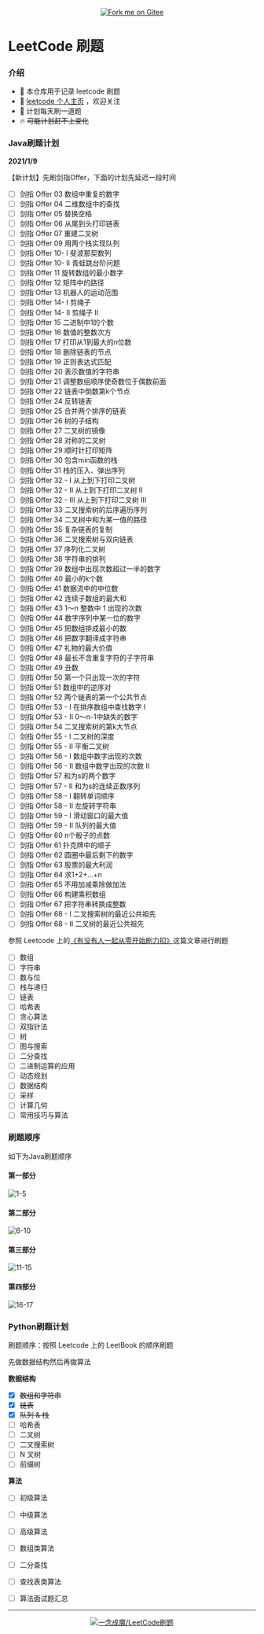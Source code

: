 <p align='center'>
<a href='https://gitee.com/eternidad33/leetcode'><img src='https://gitee.com/eternidad33/leetcode/widgets/widget_6.svg' alt='Fork me on Gitee'></img></a></p>

# LeetCode 刷题

### 介绍

- 🌴 本仓库用于记录 leetcode 刷题
- 👋 [leetcode 个人主页](https://leetcode-cn.com/u/eternidad/) ，欢迎关注
- 🚀 计划每天刷一道题
- 🔥 ~~可能计划赶不上变化~~

### Java刷题计划

**2021/1/9**

【新计划】先刷剑指Offer，下面的计划先延迟一段时间

- [ ] 剑指 Offer 03	    数组中重复的数字
- [ ] 剑指 Offer 04	    二维数组中的查找
- [ ] 剑指 Offer 05	    替换空格
- [ ] 剑指 Offer 06	    从尾到头打印链表
- [ ] 剑指 Offer 07	    重建二叉树
- [ ] 剑指 Offer 09	    用两个栈实现队列
- [ ] 剑指 Offer 10- I	斐波那契数列
- [ ] 剑指 Offer 10- II	青蛙跳台阶问题
- [ ] 剑指 Offer 11	    旋转数组的最小数字
- [ ] 剑指 Offer 12	    矩阵中的路径
- [ ] 剑指 Offer 13	    机器人的运动范围
- [ ] 剑指 Offer 14- I	剪绳子
- [ ] 剑指 Offer 14- II	剪绳子 II
- [ ] 剑指 Offer 15	    二进制中1的个数
- [ ] 剑指 Offer 16	    数值的整数次方
- [ ] 剑指 Offer 17	    打印从1到最大的n位数
- [ ] 剑指 Offer 18	    删除链表的节点
- [ ] 剑指 Offer 19	    正则表达式匹配
- [ ] 剑指 Offer 20	    表示数值的字符串
- [ ] 剑指 Offer 21	    调整数组顺序使奇数位于偶数前面
- [ ] 剑指 Offer 22	    链表中倒数第k个节点
- [ ] 剑指 Offer 24	    反转链表
- [ ] 剑指 Offer 25	    合并两个排序的链表
- [ ] 剑指 Offer 26	    树的子结构
- [ ] 剑指 Offer 27	    二叉树的镜像
- [ ] 剑指 Offer 28	    对称的二叉树
- [ ] 剑指 Offer 29	    顺时针打印矩阵
- [ ] 剑指 Offer 30	    包含min函数的栈
- [ ] 剑指 Offer 31	    栈的压入、弹出序列
- [ ] 剑指 Offer 32 - I	从上到下打印二叉树
- [ ] 剑指 Offer 32 - II	从上到下打印二叉树 II
- [ ] 剑指 Offer 32 - III	从上到下打印二叉树 III
- [ ] 剑指 Offer 33	    二叉搜索树的后序遍历序列
- [ ] 剑指 Offer 34	    二叉树中和为某一值的路径
- [ ] 剑指 Offer 35	    复杂链表的复制
- [ ] 剑指 Offer 36	    二叉搜索树与双向链表
- [ ] 剑指 Offer 37	    序列化二叉树
- [ ] 剑指 Offer 38	    字符串的排列
- [ ] 剑指 Offer 39	    数组中出现次数超过一半的数字
- [ ] 剑指 Offer 40	    最小的k个数
- [ ] 剑指 Offer 41	    数据流中的中位数
- [ ] 剑指 Offer 42	    连续子数组的最大和
- [ ] 剑指 Offer 43	    1～n 整数中 1 出现的次数
- [ ] 剑指 Offer 44	    数字序列中某一位的数字
- [ ] 剑指 Offer 45	    把数组排成最小的数
- [ ] 剑指 Offer 46	    把数字翻译成字符串
- [ ] 剑指 Offer 47	    礼物的最大价值
- [ ] 剑指 Offer 48	    最长不含重复字符的子字符串
- [ ] 剑指 Offer 49	    丑数
- [ ] 剑指 Offer 50	    第一个只出现一次的字符
- [ ] 剑指 Offer 51	    数组中的逆序对
- [ ] 剑指 Offer 52	    两个链表的第一个公共节点
- [ ] 剑指 Offer 53 - I	在排序数组中查找数字 I
- [ ] 剑指 Offer 53 - II	0～n-1中缺失的数字
- [ ] 剑指 Offer 54	    二叉搜索树的第k大节点
- [ ] 剑指 Offer 55 - I	二叉树的深度
- [ ] 剑指 Offer 55 - II	平衡二叉树
- [ ] 剑指 Offer 56 - I	数组中数字出现的次数
- [ ] 剑指 Offer 56 - II	数组中数字出现的次数 II
- [ ] 剑指 Offer 57	    和为s的两个数字
- [ ] 剑指 Offer 57 - II	和为s的连续正数序列
- [ ] 剑指 Offer 58 - I	翻转单词顺序
- [ ] 剑指 Offer 58 - II	左旋转字符串
- [ ] 剑指 Offer 59 - I	滑动窗口的最大值
- [ ] 剑指 Offer 59 - II	队列的最大值
- [ ] 剑指 Offer 60	    n个骰子的点数
- [ ] 剑指 Offer 61	    扑克牌中的顺子
- [ ] 剑指 Offer 62	    圆圈中最后剩下的数字
- [ ] 剑指 Offer 63	    股票的最大利润
- [ ] 剑指 Offer 64	    求1+2+…+n
- [ ] 剑指 Offer 65	    不用加减乘除做加法
- [ ] 剑指 Offer 66	    构建乘积数组
- [ ] 剑指 Offer 67	    把字符串转换成整数
- [ ] 剑指 Offer 68 - I	二叉搜索树的最近公共祖先
- [ ] 剑指 Offer 68 - II	二叉树的最近公共祖先

参照 Leetcode 上的[《有没有人一起从零开始刷力扣》](https://leetcode-cn.com/circle/article/48kq9d/)这篇文章进行刷题

- [ ] 数组
- [ ] 字符串
- [ ] 数与位
- [ ] 栈与递归
- [ ] 链表
- [ ] 哈希表
- [ ] 贪心算法
- [ ] 双指针法
- [ ] 树
- [ ] 图与搜索
- [ ] 二分查找
- [ ] 二进制运算的应用
- [ ] 动态规划
- [ ] 数据结构
- [ ] 采样
- [ ] 计算几何
- [ ] 常用技巧与算法

### 刷题顺序

如下为Java刷题顺序

#### 第一部分

![1-5](https://cdn.jsdelivr.net/gh/eternidad33/picbed@master/img/0105.png)

#### 第二部分

![6-10](https://cdn.jsdelivr.net/gh/eternidad33/picbed@master/img/0610.png)

#### 第三部分

![11-15](https://cdn.jsdelivr.net/gh/eternidad33/picbed@master/img/1115.png)

#### 第四部分

![16-17](https://cdn.jsdelivr.net/gh/eternidad33/picbed@master/img/1617.png)

### Python刷题计划

刷题顺序：按照 Leetcode 上的 LeetBook 的顺序刷题

先做数据结构然后再做算法

**数据结构**

- [x] ~~数组和字符串~~
- [x] ~~链表~~
- [x] ~~队列 & 栈~~
- [ ] 哈希表
- [ ] 二叉树
- [ ] 二叉搜索树
- [ ] N 叉树
- [ ] 前缀树

**算法**

- [ ] 初级算法
- [ ] 中级算法
- [ ] 高级算法
- [ ] 数组类算法
- [ ] 二分查找
- [ ] 查找表类算法
- [ ] 算法面试题汇总


---

<p align='center'>
<a href='https://gitee.com/eternidad33/leetcode'><img src='https://gitee.com/eternidad33/leetcode/widgets/widget_card.svg?colors=393222,ebdfc1,fffae5,d8ca9f,393222,a28b40' alt='一念成魔/LeetCode刷题'></img></a></p>
